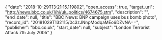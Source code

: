 {
  "date": "2018-10-29T13:21:15.119802", 
  "open_access": true, 
  "target_url": "http://news.bbc.co.uk/1/hi/uk_politics/4674675.stm", 
  "description": "", 
  "end_date": null, 
  "title": "BBC News: BNP campaign uses bus bomb photo", 
  "record_id": "20181029T132115/0c3zJNnpModqaMEo6DZvNA==", 
  "publisher": "bbc.co.uk", 
  "start_date": null, 
  "subject": "London Terrorist Attack 7th July 2005"
}

